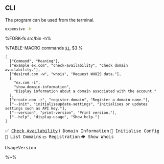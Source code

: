 ## CLI

The program can be used from the terminal.

```sh
expensive -h
```

%FORK-fs src/bin -h%

%TABLE-MACRO commands
[`$1`](#$2), $3
%

```table commands
[
  ["Command", "Meaning"],
  ["example ex.com", "check-availability", "Check domain availability."],
  ["desired.com -w", "whois", "Request WHOIS data."],
  [
    "ex.com -i",
    "show-domain-information",
    "Display information about a domain associated with the account."
  ],
  ["create.com -r", "register-domain", "Register a domain name."],
  ["--init", "initialiseupdate-settings", "Initialises or updates settings such as API key."],
  ["--version", "print-version", "Print version."],
  ["--help", "display-usage", "Show help."]
]
```

<kbd>✅ [Check Availability](../../wiki/Check%20Availability)</kbd>
<kbd>ℹ️ Domain Information</kbd>
<kbd>🔏 Initialise Config</kbd>
<kbd>📜 List Domains</kbd>
<kbd>💵 Registration</kbd>
<kbd>👁 Show Whois</kbd>

<kbd>Usage</kbd><kbd>Version</kbd>

%~%
